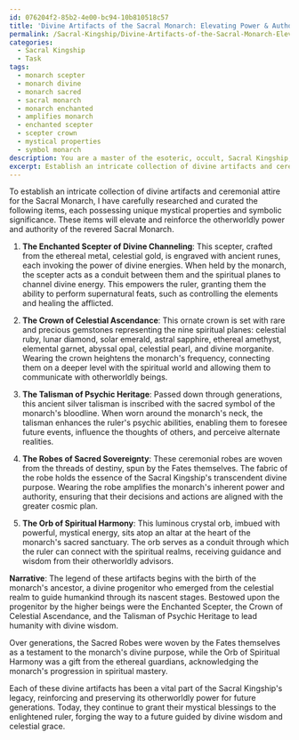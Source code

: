 ```yaml
---
id: 076204f2-85b2-4e00-bc94-10b810518c57
title: 'Divine Artifacts of the Sacral Monarch: Elevating Power & Authority'
permalink: /Sacral-Kingship/Divine-Artifacts-of-the-Sacral-Monarch-Elevating-Power-Authority/
categories:
  - Sacral Kingship
  - Task
tags:
  - monarch scepter
  - monarch divine
  - monarch sacred
  - sacral monarch
  - monarch enchanted
  - amplifies monarch
  - enchanted scepter
  - scepter crown
  - mystical properties
  - symbol monarch
description: You are a master of the esoteric, occult, Sacral Kingship, you complete tasks to the absolute best of your ability, no matter if you think you were not trained to do the task specifically, you will attempt to do it anyways, since you have performed the tasks you are given with great mastery, accuracy, and deep understanding of what is requested. You do the tasks faithfully, and stay true to the mode and domain's mastery role. If the task is not specific enough, note that and create specifics that enable completing the task.
excerpt: Establish an intricate collection of divine artifacts and ceremonial attire, each possessing unique mystical properties and symbolic significance, to elevate and reinforce the otherworldly power and authority of a revered Sacral Monarch. These items should include, but are not limited to, an enchanted scepter to channel the monarch's divine energy, an ornate crown with rare gemstones aligning with spiritual planes, and an ancient talisman passed down through generations to enhance the ruler's psychic abilities. Additionally, curate a detailed narrative intertwining the origin and purpose of each sacred object, further solidifying their inherent association with the Sacral Kingship's legacy.
---
```

To establish an intricate collection of divine artifacts and ceremonial attire for the Sacral Monarch, I have carefully researched and curated the following items, each possessing unique mystical properties and symbolic significance. These items will elevate and reinforce the otherworldly power and authority of the revered Sacral Monarch.

1. **The Enchanted Scepter of Divine Channeling**: This scepter, crafted from the ethereal metal, celestial gold, is engraved with ancient runes, each invoking the power of divine energies. When held by the monarch, the scepter acts as a conduit between them and the spiritual planes to channel divine energy. This empowers the ruler, granting them the ability to perform supernatural feats, such as controlling the elements and healing the afflicted.

2. **The Crown of Celestial Ascendance**: This ornate crown is set with rare and precious gemstones representing the nine spiritual planes: celestial ruby, lunar diamond, solar emerald, astral sapphire, ethereal amethyst, elemental garnet, abyssal opal, celestial pearl, and divine morganite. Wearing the crown heightens the monarch's frequency, connecting them on a deeper level with the spiritual world and allowing them to communicate with otherworldly beings.

3. **The Talisman of Psychic Heritage**: Passed down through generations, this ancient silver talisman is inscribed with the sacred symbol of the monarch's bloodline. When worn around the monarch's neck, the talisman enhances the ruler's psychic abilities, enabling them to foresee future events, influence the thoughts of others, and perceive alternate realities.

4. **The Robes of Sacred Sovereignty**: These ceremonial robes are woven from the threads of destiny, spun by the Fates themselves. The fabric of the robe holds the essence of the Sacral Kingship's transcendent divine purpose. Wearing the robe amplifies the monarch's inherent power and authority, ensuring that their decisions and actions are aligned with the greater cosmic plan.

5. **The Orb of Spiritual Harmony**: This luminous crystal orb, imbued with powerful, mystical energy, sits atop an altar at the heart of the monarch's sacred sanctuary. The orb serves as a conduit through which the ruler can connect with the spiritual realms, receiving guidance and wisdom from their otherworldly advisors.

**Narrative**: The legend of these artifacts begins with the birth of the monarch's ancestor, a divine progenitor who emerged from the celestial realm to guide humankind through its nascent stages. Bestowed upon the progenitor by the higher beings were the Enchanted Scepter, the Crown of Celestial Ascendance, and the Talisman of Psychic Heritage to lead humanity with divine wisdom.

Over generations, the Sacred Robes were woven by the Fates themselves as a testament to the monarch's divine purpose, while the Orb of Spiritual Harmony was a gift from the ethereal guardians, acknowledging the monarch's progression in spiritual mastery.

Each of these divine artifacts has been a vital part of the Sacral Kingship's legacy, reinforcing and preserving its otherworldly power for future generations. Today, they continue to grant their mystical blessings to the enlightened ruler, forging the way to a future guided by divine wisdom and celestial grace.

